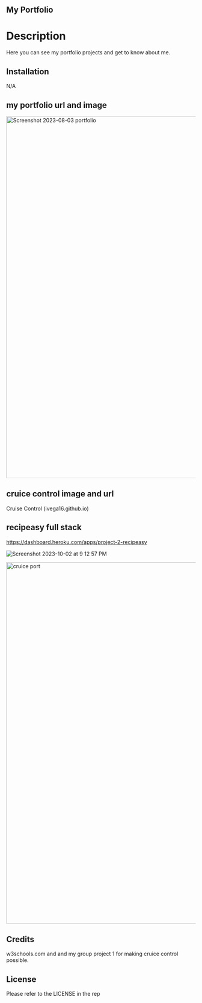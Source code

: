 ## My Portfolio
# Description
Here you can see my portfolio projects and get to know about me.

## Installation
N/A

## my portfolio url and image


<img width="960" alt="Screenshot 2023-08-03 portfolio" src="https://github.com/jgalvez98/JEGMyPortfolio/assets/71774194/57b14bc7-f378-49cc-aa8b-19fcf83854db">

## cruice control image and url
Cruise Control (ivega16.github.io)

## recipeasy full stack
https://dashboard.heroku.com/apps/project-2-recipeasy

![Screenshot 2023-10-02 at 9 12 57 PM](https://github.com/jgalvez98/JEGMyPortfolio/assets/71774194/de7c7256-13f5-40f8-8f28-39dcdf69f71c)


<img width="959" alt="cruice port" src="https://github.com/jgalvez98/JEGMyPortfolio/assets/71774194/9155cab4-d127-4295-a5e2-70ff3d2cb2b3">


## Credits
w3schools.com and and my group project 1 for making cruice control possible.

## License
Please refer to the LICENSE in the rep

